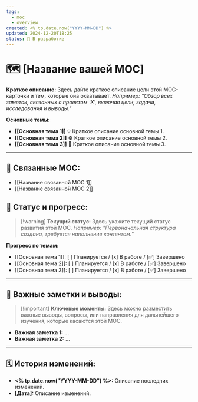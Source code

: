 ```yaml
---
tags:
  - moc
  - overview
created: <% tp.date.now("YYYY-MM-DD") %>
updated: 2024-12-20T18:25
status: 🚧 В разработке
---
```


# 🗺️ **[Название вашей MOC]**

**Краткое описание:**  Здесь дайте краткое описание цели этой MOC-карточки и тем, которые она охватывает. _Например: "Обзор всех заметок, связанных с проектом 'X', включая цели, задачи, исследования и выводы."_

**Основные темы:**

- **[[Основная тема 1]]** 💡  Краткое описание основной темы 1.
- **[[Основная тема 2]]** ⚙️  Краткое описание основной темы 2.
- **[[Основная тема 3]]**  🎯  Краткое описание основной темы 3.

---

## 🔗 **Связанные MOC:**

- [[Название связанной MOC 1]]
- [[Название связанной MOC 2]]

## 🚦 **Статус и прогресс:**

> [!warning] **Текущий статус:**  Здесь укажите текущий статус развития этой MOC. _Например: "Первоначальная структура создана, требуется наполнение контентом."_

**Прогресс по темам:**

- [[Основная тема 1]]:  [ ] Планируется / [x] В работе / [✅] Завершено
- [[Основная тема 2]]:  [ ] Планируется / [x] В работе / [✅] Завершено
- [[Основная тема 3]]:  [ ] Планируется / [x] В работе / [✅] Завершено

---

## 📌 **Важные заметки и выводы:**

> [!important] **Ключевые моменты:** Здесь можно разместить важные выводы, вопросы, или направления для дальнейшего изучения, которые касаются этой MOC.

- **Важная заметка 1:** ...
- **Важная заметка 2:** ...

---

## 🗓️ **История изменений:**

- **<% tp.date.now("YYYY-MM-DD") %>:**  Описание последних изменений.
- **[Дата]:**  Описание изменений.